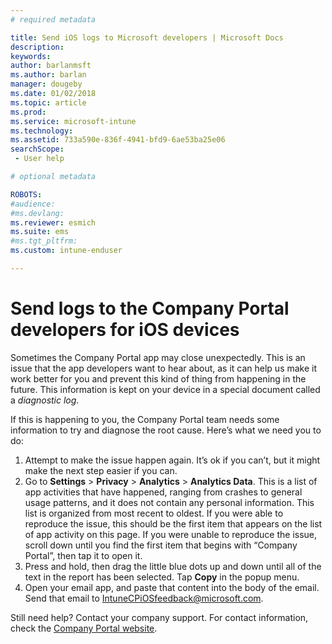 ```yaml
---
# required metadata

title: Send iOS logs to Microsoft developers | Microsoft Docs
description:
keywords:
author: barlanmsft
ms.author: barlan
manager: dougeby
ms.date: 01/02/2018
ms.topic: article
ms.prod:
ms.service: microsoft-intune
ms.technology:
ms.assetid: 733a590e-836f-4941-bfd9-6ae53ba25e06
searchScope:
 - User help

# optional metadata

ROBOTS:  
#audience:
#ms.devlang:
ms.reviewer: esmich
ms.suite: ems
#ms.tgt_pltfrm:
ms.custom: intune-enduser

---
```


# Send logs to the Company Portal developers for iOS devices

Sometimes the Company Portal app may close unexpectedly. This is an issue that the app developers want to hear about, as it can help us make it work better for you and prevent this kind of thing from happening in the future. This information is kept on your device in a special document called a _diagnostic log_.

If this is happening to you, the Company Portal team needs some information to try and diagnose the root cause. Here’s what we need you to do:

1.	Attempt to make the issue happen again. It’s ok if you can’t, but it might make the next step easier if you can.
2.	Go to __Settings__ > __Privacy__ > __Analytics__ > __Analytics Data__. This is a list of app activities that have happened, ranging from crashes to general usage patterns, and it does not contain any personal information. This list is organized from most recent to oldest. If you were able to reproduce the issue, this should be the first item that appears on the list of app activity on this page. If you were unable to reproduce the issue, scroll down until you find the first item that begins with “Company Portal”, then tap it to open it.
3.	Press and hold, then drag the little blue dots up and down until all of the text in the report has been selected. Tap __Copy__ in the popup menu.
4.	Open your email app, and paste that content into the body of the email. Send that email to
<a href="mailto:IntuneCPiOSfeedback@microsoft.com?subject=My Company Portal App Closed Unexpectedly&body=Press and hold, then paste your copied Company Portal app logs here.">IntuneCPiOSfeedback@microsoft.com</a>.

Still need help? Contact your company support. For contact information, check the [Company Portal website](https://portal.manage.microsoft.com#HelpDeskDialog).
